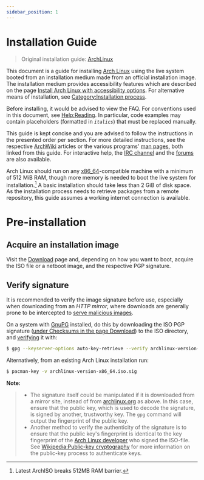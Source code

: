 ```yaml
---
sidebar_position: 1
---
```


# Installation Guide

> Original installation guide: [ArchLinux](https://wiki.archlinux.org/title/Installation_guide#Pre-installation)

This document is a guide for installing [Arch Linux](https://wiki.archlinux.org/title/Arch_Linux) using the live system booted from an installation medium made from an official installation image. The installation medium provides accessibility features which are described on the page [Install Arch Linux with accessibility options](https://wiki.archlinux.org/title/Install_Arch_Linux_with_accessibility_options). For alternative means of installation, see [Category:Installation process](https://wiki.archlinux.org/title/Category:Installation_process).

Before installing, it would be advised to view the FAQ. For conventions used in this document, see [Help:Reading](https://wiki.archlinux.org/title/Help:Reading). In particular, code examples may contain placeholders (formatted in *`italics`*) that must be replaced manually.

This guide is kept concise and you are advised to follow the instructions in the presented order per section. For more detailed instructions, see the respective [ArchWiki](https://wiki.archlinux.org/title/ArchWiki) articles or the various programs' [man pages](https://wiki.archlinux.org/title/Man_page), both linked from this guide. For interactive help, the [IRC channel](https://wiki.archlinux.org/title/IRC_channel) and the [forums](https://bbs.archlinux.org/) are also available.

Arch Linux should run on any [x86_64](https://en.wikipedia.org/wiki/X86-64)-compatible machine with a minimum of 512 MiB RAM, though more memory is needed to boot the live system for installation.[^1] A basic installation should take less than 2 GiB of disk space. As the installation process needs to retrieve packages from a remote repository, this guide assumes a working internet connection is available.

[^1]: Latest ArchISO breaks 512MB RAM barrier.

# Pre-installation

## Acquire an installation image

Visit the [Download](https://archlinux.org/download/) page and, depending on how you want to boot, acquire the ISO file or a netboot image, and the respective PGP signature.

## Verify signature

It is recommended to verify the image signature before use, especially when downloading from an *HTTP mirror*, where downloads are generally prone to be intercepted to [serve malicious images](https://www2.cs.arizona.edu/stork/packagemanagersecurity/attacks-on-package-managers.html).

On a system with [GnuPG](https://wiki.archlinux.org/title/GnuPG) installed, do this by downloading the ISO PGP signature ([under Checksums in the page Download](https://archlinux.org/download/#checksums)) to the ISO directory, and [verifying](https://wiki.archlinux.org/title/GnuPG#Verify_a_signature) it with:

```bash
$ gpg --keyserver-options auto-key-retrieve --verify archlinux-version-x86_64.iso.sig
```

Alternatively, from an existing Arch Linux installation run:

```bash
$ pacman-key -v archlinux-version-x86_64.iso.sig
```

**Note:**
>* The signature itself could be manipulated if it is downloaded from a mirror site, instead of from [archlinux.org](https://archlinux.org/download/) as above. In this case, ensure that the public key, which is used to decode the signature, is signed by another, trustworthy key. The `gpg` command will output the fingerprint of the public key.
>* Another method to verify the authenticity of the signature is to ensure that the public key's fingerprint is identical to the key fingerprint of the [Arch Linux developer](https://archlinux.org/people/developers/) who signed the ISO-file. See [Wikipedia:Public-key cryptography](https://en.wikipedia.org/wiki/Public-key_cryptography) for more information on the public-key process to authenticate keys.